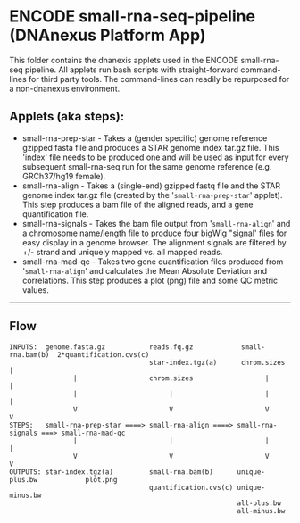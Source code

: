 <!-- dx-header -->
# ENCODE small-rna-seq-pipeline (DNAnexus Platform App)

This folder contains the dnanexis applets used in the ENCODE small-rna-seq pipeline. All applets run 
bash scripts with straight-forward command-lines for third party tools.  The command-lines can readily 
be repurposed for a non-dnanexus environment.

## Applets (aka steps):
- small-rna-prep-star - Takes a (gender specific) genome reference gzipped fasta file and produces a STAR genome 
                        index tar.gz file. This 'index' file needs to be produced one and will be used as input for 
                        every subsequent small-rna-seq run for the same genome reference (e.g. GRCh37/hg19 female). 
- small-rna-align     - Takes a (single-end) gzipped fastq file and the STAR genome index tar.gz file (created by 
                        the '`small-rna-prep-star`' applet).  This step produces a bam file of the aligned reads,
                        and a gene quantification file. 
- small-rna-signals   - Takes the bam file output from '`small-rna-align`' and a chromosome name/length file to produce 
                        four bigWig "signal' files for easy display in a genome browser.  The alignment signals are 
                        filtered by +/- strand and uniquely mapped vs. all mapped reads.
- small-rna-mad-qc    - Takes two gene quantification files produced from '`small-rna-align`' and calculates the Mean 
                        Absolute Deviation and correlations. This step produces a plot (png) file and some QC metric values.
                     
---------
## Flow
```
INPUTS:  genome.fasta.gz           reads.fq.gz            small-rna.bam(b)  2*quantification.cvs(c)
                                   star-index.tgz(a)      chrom.sizes                 |
                |                  chrom.sizes                  |                     |
                |                       |                       |                     |
                V                       V                       V                     V
STEPS:   small-rna-prep-star ====> small-rna-align ====> small-rna-signals ===> small-rna-mad-qc
                |                       |                       |                     |
                V                       V                       V                     V
OUTPUTS: star-index.tgz(a)         small-rna.bam(b)      unique-plus.bw            plot.png
                                   quantification.cvs(c) unique-minus.bw
                                                         all-plus.bw
                                                         all-minus.bw
```
                                                         
